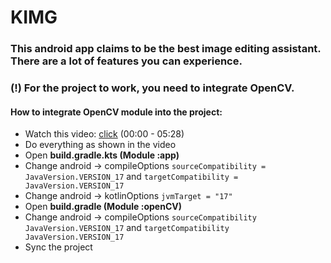 # KIMG
### This android app claims to be the best image editing assistant. There are a lot of features you can experience.
### (!) For the project to work, you need to integrate OpenCV.
#### How to integrate OpenCV module into the project:
* Watch this video: [click](https://www.youtube.com/watch?v=pRo4K3IyOW4) (00:00 - 05:28)
* Do everything as shown in the video
* Open **build.gradle.kts (Module :app)** 
* Change android -> compileOptions ```sourceCompatibility = JavaVersion.VERSION_17``` and ```targetCompatibility = JavaVersion.VERSION_17```
* Change android -> kotlinOptions ```jvmTarget = "17"```
* Open **build.gradle (Module :openCV)**
* Change android -> compileOptions ```sourceCompatibility JavaVersion.VERSION_17``` and ```targetCompatibility JavaVersion.VERSION_17```
* Sync the project
